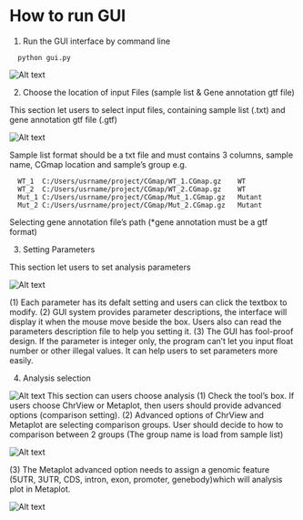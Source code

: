 How to run GUI
==============

1. Run the GUI interface by command line

```
  python gui.py
```

![Alt text](https://github.com/RitataLU/MethylC-analyzer/blob/master/GUI_step1.png)

2. Choose the location of input Files (sample list & Gene annotation gtf file)
  
  This section let users to select input files, containing sample list (.txt) and gene annotation gtf file (.gtf)

![Alt text](https://github.com/RitataLU/MethylC-analyzer/blob/master/GUI_step2.png)

  
Sample list format should be a txt file and must contains 3 columns, sample name, CGmap location and sample’s group
e.g. 
```
  WT_1	C:/Users/usrname/project/CGmap/WT_1.CGmap.gz	WT
  WT_2	C:/Users/usrname/project/CGmap/WT_2.CGmap.gz	WT
  Mut_1	C:/Users/usrname/project/CGmap/Mut_1.CGmap.gz	Mutant
  Mut_2	C:/Users/usrname/project/CGmap/Mut_2.CGmap.gz	Mutant
```
Selecting gene annotation file’s path (*gene annotation must be a gtf format) 


3. Setting Parameters 

This section let users to set analysis parameters

![Alt text](https://github.com/RitataLU/MethylC-analyzer/blob/master/GUI_step3.png)

  (1)	Each parameter has its defalt setting and users can click the textbox to modify.
  (2)	GUI system provides parameter descriptions, the interface will display it when the mouse move beside the box. Users also can read the parameters description file to help you setting it.
  (3) The GUI has fool-proof design. If the parameter is integer only, the program can’t let you input float number or other illegal values. It can help users to set parameters more easily.
 
 
4. Analysis selection

![Alt text](https://github.com/RitataLU/MethylC-analyzer/blob/master/GUI_step4.png)
This section can users choose analysis
  (1) Check the tool’s box. If users choose ChrView or Metaplot, then users should provide advanced options (comparison setting). 
  (2) Advanced options of ChrView and Metaplot are selecting comparison groups. User should decide to how to comparison between 2 groups (The group name is load from sample list)

![Alt text](https://github.com/RitataLU/MethylC-analyzer/blob/master/GUI_group.png)

  (3)  The Metaplot advanced option needs to assign a genomic feature (5UTR, 3UTR, CDS, intron, exon, promoter, genebody)which will analysis plot in Metaplot.
  
![Alt text](https://github.com/RitataLU/MethylC-analyzer/blob/master/GUI_genomic.png)
